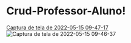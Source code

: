 # Crud-Professor-Aluno!

[Captura de tela de 2022-05-15 09-47-17](https://user-images.githubusercontent.com/71037296/168473893-7af02fab-ff12-4343-9db5-11db3466afd7.png)
![Captura de tela de 2022-05-15 09-46-37](https://user-images.githubusercontent.com/71037296/168473896-04196f95-0c13-439f-9c63-32a74fe0d662.png)
